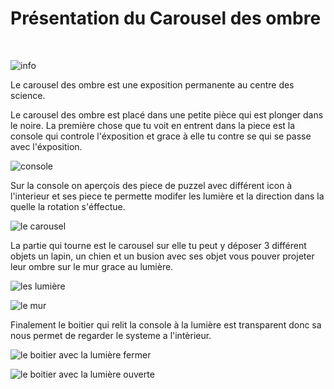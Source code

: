 # Présentation du Carousel des ombre #
<br>

![info](/TP1/image_carousel_ombre/information.jpg)

Le carousel des ombre est une exposition permanente au centre des science.

Le carousel des ombre est placé dans une petite pièce qui est plonger dans le noire. La première chose que tu voit en entrent dans la piece est la console qui controle l'éxposition et grace à elle tu contre se qui se passe avec l'éxposition.

![console](/TP1/image_carousel_ombre/tablette.jpg)

Sur la console on aperçois des piece de puzzel avec différent icon à l'interieur et ses piece te permette modifer les lumière et la direction dans la quelle la rotation s'éffectue.

![le carousel](/TP1/image_carousel_ombre/carousel.jpg)

La partie qui tourne est le carousel sur elle tu peut y déposer 3 différent objets un lapin, un chien et un busion avec ses objet vous pouver projeter leur ombre sur le mur grace au lumière.

![les lumière](/TP1/image_carousel_ombre/lumiere.jpg)

![le mur](/TP1/image_carousel_ombre/ombre_wall.jpg)

Finalement le boitier qui relit la console à la lumière est transparent donc sa nous permet de regarder le systeme a l'intèrieur.

![le boitier avec la lumière fermer](/TP1/image_carousel_ombre/interieur_off.jpg)

![le boitier avec la lumière ouverte](/TP1/image_carousel_ombre/interieur_on.jpg)
